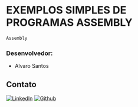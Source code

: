 # EXEMPLOS SIMPLES DE PROGRAMAS ASSEMBLY

```sh
Assembly
```

### Desenvolvedor:

* Alvaro Santos

## Contato

[![LinkedIn][linkedin-shield]][linkedin-url]
[![Github][github-shield]][github-url]

[linkedin-shield]: https://img.shields.io/badge/-LinkedIn-white.svg?logo=linkedin&colorB=0077B5&logoColor=white
[linkedin-url]: https://www.linkedin.com/in/alvaro-andrade-48596b117/
[github-shield]: https://img.shields.io/badge/-Github-black.svg?logo=github&colorB=181717&logoColor=white
[github-url]: https://github.com/alvarosantosph
